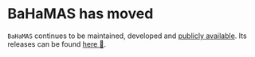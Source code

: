 # BaHaMAS has moved

`BaHaMAS` continues to be maintained, developed and [publicly available](https://gitlab.itp.uni-frankfurt.de/lattice-qcd/ag-philipsen/BaHaMAS).
Its releases can be found [here :rocket:](https://gitlab.itp.uni-frankfurt.de/lattice-qcd/ag-philipsen/BaHaMAS/-/releases).
